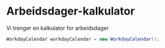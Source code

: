 # Arbeidsdager-kalkulator

Vi trenger en kalkulator for arbeidsdager

```java
WorkdayCalendar workdayCalendar = new WorkdayCalendar();
```

